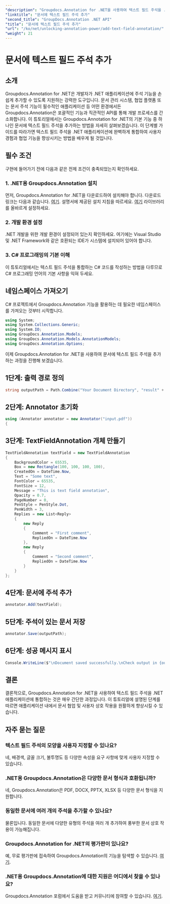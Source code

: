 ```yaml
---
"description": "Groupdocs.Annotation for .NET을 사용하여 텍스트 필드 주석을 .NET 애플리케이션에 원활하게 통합하는 방법을 알아보세요."
"linktitle": "문서에 텍스트 필드 주석 추가"
"second_title": "GroupDocs.Annotation .NET API"
"title": "문서에 텍스트 필드 주석 추가"
"url": "/ko/net/unlocking-annotation-power/add-text-field-annotation/"
"weight": 21
---
```


# 문서에 텍스트 필드 주석 추가

## 소개
Groupdocs.Annotation for .NET은 개발자가 .NET 애플리케이션에 주석 기능을 손쉽게 추가할 수 있도록 지원하는 강력한 도구입니다. 문서 관리 시스템, 협업 플랫폼 또는 문서 주석 기능이 필수적인 애플리케이션 등 어떤 환경에서든 Groupdocs.Annotation은 포괄적인 기능과 직관적인 API를 통해 개발 프로세스를 간소화합니다.
이 튜토리얼에서는 Groupdocs.Annotation for .NET의 기본 기능 중 하나인 문서에 텍스트 필드 주석을 추가하는 방법을 자세히 살펴보겠습니다. 이 단계별 가이드를 따라가면 텍스트 필드 주석을 .NET 애플리케이션에 완벽하게 통합하여 사용자 경험과 협업 기능을 향상시키는 방법을 배우게 될 것입니다.
## 필수 조건
구현에 들어가기 전에 다음과 같은 전제 조건이 충족되었는지 확인하세요.
### 1. .NET용 Groupdocs.Annotation 설치
먼저, Groupdocs.Annotation for .NET을 다운로드하여 설치해야 합니다. 다운로드 링크는 다음과 같습니다. [여기](https://releases.groupdocs.com/annotation/net/). 설명서에 제공된 설치 지침을 따르세요. [여기](https://tutorials.groupdocs.com/annotation/net/) 라이브러리를 올바르게 설정하세요.
### 2. 개발 환경 설정
.NET 개발을 위한 개발 환경이 설정되어 있는지 확인하세요. 여기에는 Visual Studio 및 .NET Framework와 같은 호환되는 IDE가 시스템에 설치되어 있어야 합니다.
### 3. C# 프로그래밍의 기본 이해
이 튜토리얼에서는 텍스트 필드 주석을 통합하는 C# 코드를 작성하는 방법을 다루므로 C# 프로그래밍 언어의 기본 사항을 익혀 두세요.

## 네임스페이스 가져오기
C# 프로젝트에서 Groupdocs.Annotation 기능을 활용하는 데 필요한 네임스페이스를 가져오는 것부터 시작합니다.
```csharp
using System;
using System.Collections.Generic;
using System.IO;
using GroupDocs.Annotation.Models;
using GroupDocs.Annotation.Models.AnnotationModels;
using GroupDocs.Annotation.Options;
```

이제 Groupdocs.Annotation for .NET을 사용하여 문서에 텍스트 필드 주석을 추가하는 과정을 진행해 보겠습니다.
## 1단계: 출력 경로 정의
```csharp
string outputPath = Path.Combine("Your Document Directory", "result" + Path.GetExtension("input.pdf"));
```
## 2단계: Annotator 초기화
```csharp
using (Annotator annotator = new Annotator("input.pdf"))
{
```
## 3단계: TextFieldAnnotation 개체 만들기
```csharp
TextFieldAnnotation textField = new TextFieldAnnotation
{
    BackgroundColor = 65535,
    Box = new Rectangle(100, 100, 100, 100),
    CreatedOn = DateTime.Now,
    Text = "Some text",
    FontColor = 65535,
    FontSize = 12,
    Message = "This is text field annotation",
    Opacity = 0.7,
    PageNumber = 0,
    PenStyle = PenStyle.Dot,
    PenWidth = 3,
    Replies = new List<Reply>
    {
        new Reply
        {
            Comment = "First comment",
            RepliedOn = DateTime.Now
        },
        new Reply
        {
            Comment = "Second comment",
            RepliedOn = DateTime.Now
        }
    }
};
```
## 4단계: 문서에 주석 추가
```csharp
annotator.Add(textField);
```
## 5단계: 주석이 있는 문서 저장
```csharp
annotator.Save(outputPath);
```
## 6단계: 성공 메시지 표시
```csharp
Console.WriteLine($"\nDocument saved successfully.\nCheck output in {outputPath}.");
```

## 결론
결론적으로, Groupdocs.Annotation for .NET을 사용하여 텍스트 필드 주석을 .NET 애플리케이션에 통합하는 것은 매우 간단한 과정입니다. 이 튜토리얼에 설명된 단계를 따르면 애플리케이션 내에서 문서 협업 및 사용자 상호 작용을 원활하게 향상시킬 수 있습니다.
## 자주 묻는 질문
### 텍스트 필드 주석의 모양을 사용자 지정할 수 있나요?
네, 배경색, 글꼴 크기, 불투명도 등 다양한 속성을 요구 사항에 맞게 사용자 지정할 수 있습니다.
### .NET용 Groupdocs.Annotation은 다양한 문서 형식과 호환됩니까?
네, Groupdocs.Annotation은 PDF, DOCX, PPTX, XLSX 등 다양한 문서 형식을 지원합니다.
### 동일한 문서에 여러 개의 주석을 추가할 수 있나요?
물론입니다. 동일한 문서에 다양한 유형의 주석을 여러 개 추가하여 풍부한 문서 상호 작용이 가능해집니다.
### Groupdocs.Annotation for .NET의 평가판이 있나요?
예, 무료 평가판에 접속하여 Groupdocs.Annotation의 기능을 탐색할 수 있습니다. [여기](https://releases.groupdocs.com/).
### .NET용 Groupdocs.Annotation에 대한 지원은 어디에서 찾을 수 있나요?
Groupdocs.Annotation 포럼에서 도움을 받고 커뮤니티에 참여할 수 있습니다. [여기](https://forum.groupdocs.com/c/annotation/10).